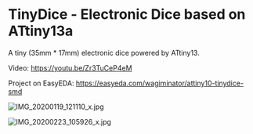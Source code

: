 # TinyDice - Electronic Dice based on ATtiny13a
A tiny (35mm * 17mm) electronic dice powered by ATtiny13.

Video: https://youtu.be/Zr3TuCeP4eM

Project on EasyEDA: https://easyeda.com/wagiminator/attiny10-tinydice-smd

![IMG_20200119_121110_x.jpg](https://image.easyeda.com/pullimage/yJZfh7bcoRyBUmhUBTNTZzjE656mvHVbt9BbT4QU.jpeg)

![IMG_20200223_105926_x.jpg](https://image.easyeda.com/pullimage/AWour1fE7jLJbrlslXpRudlhqbG8rF6IJHoK5tbw.jpeg)
